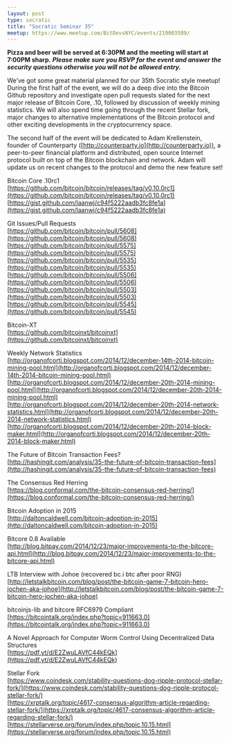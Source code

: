 ```yaml
---
layout: post
type: socratic
title: "Socratic Seminar 35"
meetup: https://www.meetup.com/BitDevsNYC/events/219003589/
---
```


**Pizza and beer will be served at 6:30PM and the meeting will start at 7:00PM sharp.** **_Please make sure you RSVP for the event and answer the security questions otherwise you will not be allowed entry._**

We’ve got some great material planned for our 35th Socratic style meetup! During the first half of the event, we will do a deep dive into the Bitcoin Github repository and investigate open pull requests slated for the next major release of Bitcoin Core, .10, followed by discussion of weekly mining statistics. We will also spend time going through the recent Stellar fork, major changes to alternative implementations of the Bitcoin protocol and other exciting developments in the cryptocurrency space.

The second half of the event will be dedicated to Adam Krellenstein, founder of Counterparty ([](http://counterparty.io)[http://counterparty.io](http://counterparty.io)), a peer-to-peer financial platform and distributed, open source Internet protocol built on top of the Bitcoin blockchain and network. Adam will update us on recent changes to the protocol and demo the new feature set! 

Bitcoin Core .10rc1  
[](https://github.com/bitcoin/bitcoin/releases/tag/v0.10.0rc1)[https://github.com/bitcoin/bitcoin/releases/tag/v0.10.0rc1](https://github.com/bitcoin/bitcoin/releases/tag/v0.10.0rc1)  
[](https://gist.github.com/laanwj/c94f5222aadb3fc8fe1a)[https://gist.github.com/laanwj/c94f5222aadb3fc8fe1a](https://gist.github.com/laanwj/c94f5222aadb3fc8fe1a)

Git Issues/Pull Requests  
[](https://github.com/bitcoin/bitcoin/pull/5608)[https://github.com/bitcoin/bitcoin/pull/5608](https://github.com/bitcoin/bitcoin/pull/5608)  
[](https://github.com/bitcoin/bitcoin/pull/5575)[https://github.com/bitcoin/bitcoin/pull/5575](https://github.com/bitcoin/bitcoin/pull/5575)  
[](https://github.com/bitcoin/bitcoin/pull/5535)[https://github.com/bitcoin/bitcoin/pull/5535](https://github.com/bitcoin/bitcoin/pull/5535)  
[](https://github.com/bitcoin/bitcoin/pull/5506)[https://github.com/bitcoin/bitcoin/pull/5506](https://github.com/bitcoin/bitcoin/pull/5506)  
[](https://github.com/bitcoin/bitcoin/pull/5503)[https://github.com/bitcoin/bitcoin/pull/5503](https://github.com/bitcoin/bitcoin/pull/5503)  
[](https://github.com/bitcoin/bitcoin/pull/5545)[https://github.com/bitcoin/bitcoin/pull/5545](https://github.com/bitcoin/bitcoin/pull/5545)

Bitcoin-XT  
[](https://github.com/bitcoinxt/bitcoinxt)[https://github.com/bitcoinxt/bitcoinxt](https://github.com/bitcoinxt/bitcoinxt)

Weekly Network Statistics  
[](http://organofcorti.blogspot.com/2014/12/december-14th-2014-bitcoin-mining-pool.html)[http://organofcorti.blogspot.com/2014/12/december-14th-2014-bitcoin-mining-pool.html](http://organofcorti.blogspot.com/2014/12/december-14th-2014-bitcoin-mining-pool.html)  
[](http://organofcorti.blogspot.com/2014/12/december-20th-2014-mining-pool.html)[http://organofcorti.blogspot.com/2014/12/december-20th-2014-mining-pool.html](http://organofcorti.blogspot.com/2014/12/december-20th-2014-mining-pool.html)  
[](http://organofcorti.blogspot.com/2014/12/december-20th-2014-network-statistics.html)[http://organofcorti.blogspot.com/2014/12/december-20th-2014-network-statistics.html](http://organofcorti.blogspot.com/2014/12/december-20th-2014-network-statistics.html)  
[](http://organofcorti.blogspot.com/2014/12/december-20th-2014-block-maker.html)[http://organofcorti.blogspot.com/2014/12/december-20th-2014-block-maker.html](http://organofcorti.blogspot.com/2014/12/december-20th-2014-block-maker.html)

The Future of Bitcoin Transaction Fees?  
[](http://hashingit.com/analysis/35-the-future-of-bitcoin-transaction-fees)[http://hashingit.com/analysis/35-the-future-of-bitcoin-transaction-fees](http://hashingit.com/analysis/35-the-future-of-bitcoin-transaction-fees)

The Consensus Red Herring  
[](https://blog.conformal.com/the-bitcoin-consensus-red-herring/)[https://blog.conformal.com/the-bitcoin-consensus-red-herring/](https://blog.conformal.com/the-bitcoin-consensus-red-herring/)

Bitcoin Adoption in 2015  
[](http://daltoncaldwell.com/bitcoin-adoption-in-2015)[http://daltoncaldwell.com/bitcoin-adoption-in-2015](http://daltoncaldwell.com/bitcoin-adoption-in-2015)

Bitcore 0.8 Available  
[](http://blog.bitpay.com/2014/12/23/major-improvements-to-the-bitcore-api.html)[http://blog.bitpay.com/2014/12/23/major-improvements-to-the-bitcore-api.html](http://blog.bitpay.com/2014/12/23/major-improvements-to-the-bitcore-api.html)

LTB Interview with Johoe (recovered bc.i btc after poor RNG)  
[](http://letstalkbitcoin.com/blog/post/the-bitcoin-game-7-bitcoin-hero-jochen-aka-johoe)[http://letstalkbitcoin.com/blog/post/the-bitcoin-game-7-bitcoin-hero-jochen-aka-johoe](http://letstalkbitcoin.com/blog/post/the-bitcoin-game-7-bitcoin-hero-jochen-aka-johoe)

bitcoinjs-lib and bitcore RFC6979 Compliant  
[](https://bitcointalk.org/index.php?topic=911663.0)[https://bitcointalk.org/index.php?topic=911663.0](https://bitcointalk.org/index.php?topic=911663.0)

A Novel Approach for Computer Worm Control Using Decentralized Data Structures  
[](https://pdf.yt/d/E2ZwuLAVfC44kEQk)[https://pdf.yt/d/E2ZwuLAVfC44kEQk](https://pdf.yt/d/E2ZwuLAVfC44kEQk)

Stellar Fork  
[](https://www.coindesk.com/stability-questions-dog-ripple-protocol-stellar-fork/)[https://www.coindesk.com/stability-questions-dog-ripple-protocol-stellar-fork/](https://www.coindesk.com/stability-questions-dog-ripple-protocol-stellar-fork/)  
[](https://xrptalk.org/topic/4617-consensus-algorithm-article-regarding-stellar-fork/)[https://xrptalk.org/topic/4617-consensus-algorithm-article-regarding-stellar-fork/](https://xrptalk.org/topic/4617-consensus-algorithm-article-regarding-stellar-fork/)  
[](https://stellarverse.org/forum/index.php/topic,10.15.html)[https://stellarverse.org/forum/index.php/topic,10.15.html](https://stellarverse.org/forum/index.php/topic,10.15.html)
